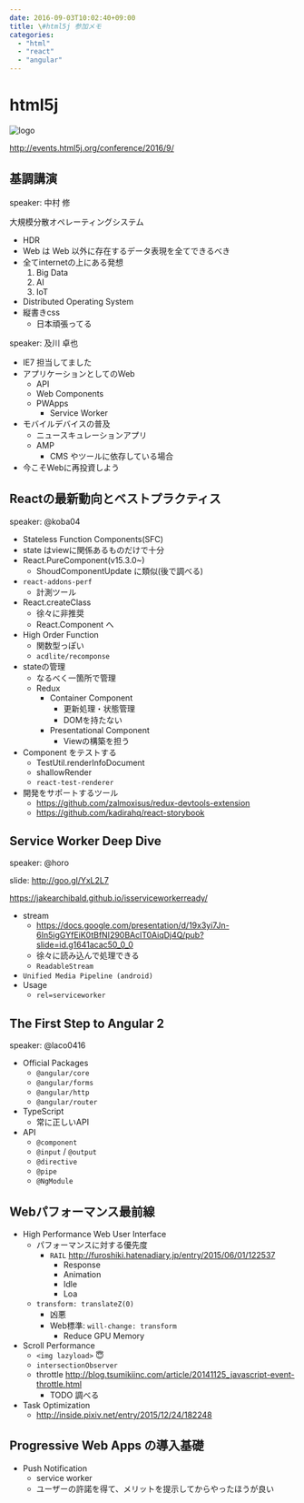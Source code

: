 ```yaml
---
date: 2016-09-03T10:02:40+09:00
title: \#html5j 参加メモ
categories:
  - "html"
  - "react"
  - "angular"
---
```


# html5j

![logo](http://events.html5j.org/conference/2016/9/assets/img/header/logo.svg)

<http://events.html5j.org/conference/2016/9/>

## 基調講演

speaker: 中村 修

大規模分散オペレーティングシステム

- HDR
- Web は Web 以外に存在するデータ表現を全てできるべき
- 全てinternetの上にある発想
  1. Big Data
  1. AI
  1. IoT
- Distributed Operating System
- 縦書きcss
  - 日本頑張ってる

speaker: 及川 卓也

- IE7 担当してました
- アプリケーションとしてのWeb
  - API
  - Web Components
  - PWApps
    - Service Worker
- モバイルデバイスの普及
  - ニュースキュレーションアプリ
  - AMP
    - CMS やツールに依存している場合
- 今こそWebに再投資しよう

## Reactの最新動向とベストプラクティス

speaker: @koba04

- Stateless Function Components(SFC)
- state はviewに関係あるものだけで十分
- React.PureComponent(v15.3.0~)
  - ShoudComponentUpdate に類似(後で調べる)
- `react-addons-perf`
  - 計測ツール
- React.createClass
  - 徐々に非推奨
  - React.Component へ
- High Order Function
  - 関数型っぽい
  - `acdlite/recomponse`
- stateの管理
  - なるべく一箇所で管理
  - Redux
    - Container Component
      - 更新処理・状態管理
      - DOMを持たない
    - Presentational Component
      - Viewの構築を担う
- Component をテストする
  - TestUtil.renderInfoDocument
  - shallowRender
  - `react-test-renderer`
- 開発をサポートするツール
  - <https://github.com/zalmoxisus/redux-devtools-extension>
  - <https://github.com/kadirahq/react-storybook>

## Service Worker Deep Dive

speaker: @horo

slide: <http://goo.gl/YxL2L7>

<https://jakearchibald.github.io/isserviceworkerready/>

- stream
  - <https://docs.google.com/presentation/d/19x3yi7Jn-6In5igGYfEiK0tBfNI290BAclT0AiqDj4Q/pub?slide=id.g1641acac50_0_0>
  - 徐々に読み込んで処理できる
  - `ReadableStream`
- `Unified Media Pipeline (android)`
- Usage
  - `rel=serviceworker`

## The First Step to Angular 2

speaker: @laco0416

- Official Packages
  - `@angular/core`
  - `@angular/forms`
  - `@angular/http`
  - `@angular/router`
- TypeScript
  - 常に正しいAPI
- API
  - `@component`
  - `@input` / `@output`
  - `@directive`
  - `@pipe`
  - `@NgModule`

## Webパフォーマンス最前線

- High Performance Web User Interface
  - パフォーマンスに対する優先度
    - `RAIL` <http://furoshiki.hatenadiary.jp/entry/2015/06/01/122537>
      - Response
      - Animation
      - Idle
      - Loa
  - `transform: translateZ(0)`
    - 凶悪
    - Web標準: `will-change: transform`
      - Reduce GPU Memory
- Scroll Performance
  - `<img lazyload>` :innocent:
  - `intersectionObserver`
  - throttle <http://blog.tsumikiinc.com/article/20141125_javascript-event-throttle.html>
    - TODO 調べる
- Task Optimization
  - <http://inside.pixiv.net/entry/2015/12/24/182248>

## Progressive Web Apps の導入基礎

- Push Notification
  - service worker
  - ユーザーの許諾を得て、メリットを提示してからやったほうが良い

